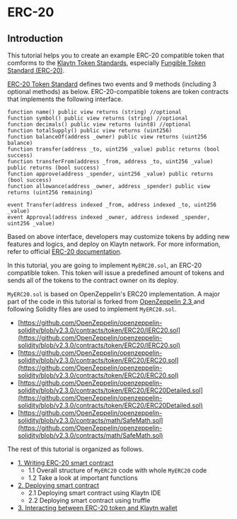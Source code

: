 # ERC-20

## Introduction

This tutorial helps you to create an example ERC-20 compatible token that comforms to the [Klaytn Token Standards](token-standard.md), especially [Fungible Token Standard \(ERC-20\)](token-standard.md#fungible-token-standard-erc-20).

[ERC-20 Token Standard](https://eips.ethereum.org/EIPS/eip-20) defines two events and 9 methods \(including 3 optional methods\) as below. ERC-20-compatible tokens are token contracts that implements the following interface.

```text
function name() public view returns (string) //optional
function symbol() public view returns (string) //optional
function decimals() public view returns (uint8) //optional
function totalSupply() public view returns (uint256)
function balanceOf(address _owner) public view returns (uint256 balance)
function transfer(address _to, uint256 _value) public returns (bool success)
function transferFrom(address _from, address _to, uint256 _value) public returns (bool success)
function approve(address _spender, uint256 _value) public returns (bool success)
function allowance(address _owner, address _spender) public view returns (uint256 remaining)

event Transfer(address indexed _from, address indexed _to, uint256 _value)
event Approval(address indexed _owner, address indexed _spender, uint256 _value)
```

Based on above interface, developers may customize tokens by adding new features and logics, and deploy on Klaytn network. For more information, refer to official [ERC-20 documentation](https://eips.ethereum.org/EIPS/eip-20).

In this tutorial, you are going to implement `MyERC20.sol`, an ERC-20 compatible token. This token will issue a predefined amount of tokens and sends all of the tokens to the contract owner on its deploy.

`MyERC20.sol` is based on OpenZeppelin's ERC20 implementation. A major part of the code in this tutorial is forked from [OpenZeppelin 2.3 ](https://github.com/OpenZeppelin/openzeppelin-solidity/releases/tag/v2.3.0) and following Solidity files are used to implement `MyERC20.sol`.

* [https://github.com/OpenZeppelin/openzeppelin-solidity/blob/v2.3.0/contracts/token/ERC20/IERC20.sol](https://github.com/OpenZeppelin/openzeppelin-solidity/blob/v2.3.0/contracts/token/ERC20/IERC20.sol)
* [https://github.com/OpenZeppelin/openzeppelin-solidity/blob/v2.3.0/contracts/token/ERC20/ERC20.sol](https://github.com/OpenZeppelin/openzeppelin-solidity/blob/v2.3.0/contracts/token/ERC20/ERC20.sol)
* [https://github.com/OpenZeppelin/openzeppelin-solidity/blob/v2.3.0/contracts/token/ERC20/ERC20Detailed.sol](https://github.com/OpenZeppelin/openzeppelin-solidity/blob/v2.3.0/contracts/token/ERC20/ERC20Detailed.sol)
* [https://github.com/OpenZeppelin/openzeppelin-solidity/blob/v2.3.0/contracts/math/SafeMath.sol](https://github.com/OpenZeppelin/openzeppelin-solidity/blob/v2.3.0/contracts/math/SafeMath.sol)

The rest of this tutorial is organized as follows.

* [1. Writing ERC-20 smart contract](1-erc20.md)
  * 1.1 Overall structure of `MyERC20` code with whole `MyERC20` code
  * 1.2 Take a look at important functions
* [2. Deploying smart contract](2-erc20.md)
  * 2.1 Deploying smart contract using Klaytn IDE
  * 2.2 Deploying smart contract using truffle
* [3. Interacting between ERC-20 token and Klaytn wallet](3-erc20.md)

